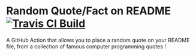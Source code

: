 # Random Quote/Fact on README [![Travis CI Build](https://travis-ci.org/siddharth2016/quote-readme.svg?branch=main)](https://travis-ci.org/github/siddharth2016/quote-readme)
A GitHub Action that allows you to place a random quote on your README file, from a collection of famous computer programming quotes !
